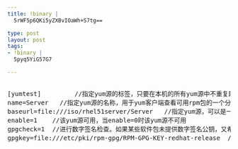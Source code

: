 ```yaml
--- 
title: !binary |
  5rWF5p6QKi5yZXBvIOaWh+S7tg==

type: post
layout: post
tags: 
- !binary |
  5pyq5YiG57G7

---
```

<pre><br/>[yumtest]         //指定yum源的标签，只要在本机的所有yum源中不重复即可<br/>name=Server   //指定yum源的名称，用于yum客户端查看可用rpm包的一个分组信息，只要在本机的所有yum源中不重复即可<br/>baseurl=file:///iso/rhel51server/Server   //指定yum源，可以是一个目录或者FTP、HTTP等其他形式<br/>enable=1    //该yum源可用，当enable=0时该yum源不可用<br/>gpgcheck=1  //进行数字签名检查。如果某些软件包未提供数字签名公钥，又希望安装这些软件包，可以设置该值为0，不进行检查<br/>gpgkey=file:///etc/pki/rpm-gpg/RPM-GPG-KEY-redhat-release  //指定发行版数字签名公钥文件<br/></pre>

